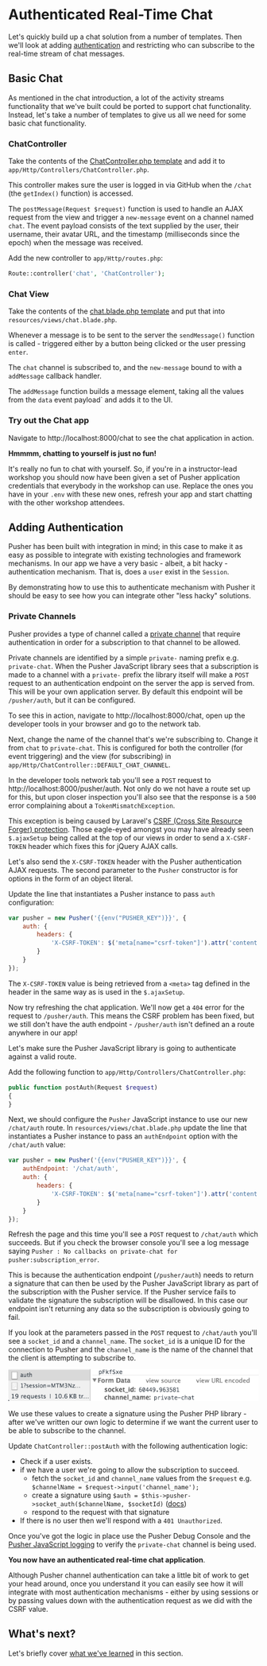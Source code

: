 # Authenticated Real-Time Chat

Let's quickly build up a chat solution from a number of templates. Then we'll look at adding [authentication](https://pusher.com/docs/authenticating_users) and restricting who can subscribe to the real-time stream of chat messages.

## Basic Chat

As mentioned in the chat introduction, a lot of the activity streams functionality that we've built could be ported to support chat functionality. Instead, let's take a number of templates to give us all we need for some basic chat functionality.

### ChatController

<i class="fa fa-rocket fa-2"></i> Take the contents of the [ChatController.php template](#) and add it to `app/Http/Controllers/ChatController.php`.

This controller makes sure the user is logged in via GitHub when the `/chat` (the `getIndex()` function) is accessed.

The `postMessage(Request $request)` function is used to handle an AJAX request from the view and trigger a `new-message` event on a channel named `chat`. The event payload consists of the text supplied by the user, their username, their avatar URL, and the timestamp (milliseconds since the epoch) when the message was received.

<i class="fa fa-rocket fa-2"></i> Add the new controller to `app/Http/routes.php`:

```php
Route::controller('chat', 'ChatController');
```

### Chat View

<i class="fa fa-rocket fa-2"></i> Take the contents of the [chat.blade.php template](../assets/laravel_app/chat.blade.php) and put that into `resources/views/chat.blade.php`.

Whenever a message is to be sent to the server the `sendMessage()` function is called - triggered either by a button being clicked or the user pressing `enter`.

The `chat` channel is subscribed to, and the `new-message` bound to with a `addMessage` callback handler.

The `addMessage` function builds a message element, taking all the values from the `data` event payload` and adds it to the UI.

### Try out the Chat app

<i class="fa fa-rocket fa-2"></i> Navigate to http://localhost:8000/chat to see the chat application in action.

<div class="alert alert-info">
  <i class="fa fa-graduation-cap fa-2"></i> <strong>Hmmmm, chatting to yourself is just no fun!</strong>
  
  <p>It's really no fun to chat with yourself. So, if you're in a instructor-lead workshop you should now have been given a set of Pusher application credentials that everybody in the workshop can use. Replace the ones you have in your <code>.env</code> with these new ones, refresh your app and start chatting with the other workshop attendees.</p>
</div>

## Adding Authentication

Pusher has been built with integration in mind; in this case to make it as easy as possible to integrate with existing technologies and framework mechanisms. In our app we have a very basic - albeit, a bit hacky - authentication mechanism. That is, does a `user` exist in the `Session`.

By demonstrating how to use this to authenticate mechanism with Pusher it should be easy to see how you can integrate other "less hacky" solutions.

### Private Channels

Pusher provides a type of channel called a [private channel](https://pusher.com/docs/private_channels) that require authentication in order for a subscription to that channel to be allowed.

Private channels are identified by a simple `private-` naming prefix e.g. `private-chat`. When the Pusher JavaScript library sees that a subscription is made to a channel with a `private-` prefix the library itself will make a `POST` request to an authentication endpoint on the server the app is served from. This will be your own application server. By default this endpoint will be `/pusher/auth`, but it can be configured.

<i class="fa fa-rocket fa-2"></i> To see this in action, navigate to http://localhost:8000/chat, open up the developer tools in your browser and go to the network tab.

<i class="fa fa-rocket fa-2"></i> Next, change the name of the channel that's we're subscribing to. Change it from `chat` to `private-chat`. This is configured for both the controller (for event triggering) and the view (for subscribing) in `app/Http/ChatController::DEFAULT_CHAT_CHANNEL`.

<i class="fa fa-rocket fa-2"></i> In the developer tools network tab you'll see a `POST` request to http://localhost:8000/pusher/auth. Not only do we not have a route set up for this, but upon closer inspection you'll also see that the response is a `500` error complaining about a `TokenMismatchException`.

This exception is being caused by Laravel's [CSRF (Cross Site Resource Forger) protection](http://laravel.com/docs/master/routing#csrf-protection). Those eagle-eyed amongst you may have already seen `$.ajaxSetup` being called at the top of our views in order to send a `X-CSRF-TOKEN` header which fixes this for jQuery AJAX calls.

<i class="fa fa-rocket fa-2"></i> Let's also send the `X-CSRF-TOKEN` header with the Pusher authentication AJAX requests. The second parameter to the `Pusher` constructor is for options in the form of an object literal.

Update the line that instantiates a Pusher instance to pass `auth` configuration:

```js
var pusher = new Pusher('{{env("PUSHER_KEY")}}', {
    auth: {
        headers: {
            'X-CSRF-TOKEN': $('meta[name="csrf-token"]').attr('content')
        }
    }
});
```

The `X-CSRF-TOKEN` value is being retrieved from a `<meta>` tag defined in the header in the same way as is used in the `$.ajaxSetup`.

<i class="fa fa-rocket fa-2"></i> Now try refreshing the chat application. We'll now get a `404` error for the request to `/pusher/auth`. This means the CSRF problem has been fixed, but we still don't have the auth endpoint - `/pusher/auth` isn't defined an a route anywhere in our app!

Let's make sure the Pusher JavaScript library is going to authenticate against a valid route.

<i class="fa fa-rocket fa-2"></i> Add the following function to `app/Http/Controllers/ChatController.php`:

```php
public function postAuth(Request $request)
{
}
```

<i class="fa fa-rocket fa-2"></i> Next, we should configure the `Pusher` JavaScript instance to use our new `/chat/auth` route. In `resources/views/chat.blade.php` update the line that instantiates a Pusher instance to pass an `authEndpoint` option with the `/chat/auth` value:

```js
var pusher = new Pusher('{{env("PUSHER_KEY")}}', {
    authEndpoint: '/chat/auth',
    auth: {
        headers: {
            'X-CSRF-TOKEN': $('meta[name="csrf-token"]').attr('content')
        }
    }
});
```

<i class="fa fa-rocket fa-2"></i> Refresh the page and this time you'll see a `POST` request to `/chat/auth` which succeeds. But if you check the browser console you'll see a log message saying `Pusher : No callbacks on private-chat for pusher:subscription_error`.

This is because the authentication endpoint (`/pusher/auth`) needs to return a signature that can then be used by the Pusher JavaScript library as part of the subscription with the Pusher service. If the Pusher service fails to validate the signature the subscription will be disallowed. In this case our endpoint isn't returning any data so the subscription is obviously going to fail.

<i class="fa fa-rocket fa-2"></i> If you look at the parameters passed in the `POST` request to `/chat/auth` you'll see a `socket_id` and a `channel_name`. The `socket_id` is a unique ID for the connection to Pusher and the `channel_name` is the name of the channel that the client is attempting to subscribe to.

![](../assets/img/network-auth-post.png)

We use these values to create a signature using the Pusher PHP library - after we've written our own logic to determine if we want the current user to be able to subscribe to the channel.

<i class="fa fa-rocket fa-2"></i> Update `ChatController::postAuth` with the following authentication logic:

* Check if a user exists.
* if we have a user we're going to allow the subscription to succeed.
  * fetch the `socket_id` and `channel_name` values from the `$request` e.g. `$channelName = $request->input('channel_name');`
  * create a signature using `$auth = $this->pusher->socket_auth($channelName, $socketId)` ([docs](https://github.com/pusher/pusher-http-php#authenticating-private-channels))
  * respond to the request with that signature
* If there is no user then we'll respond with a `401 Unauthorized`.

<i class="fa fa-rocket fa-2"></i> Once you've got the logic in place use the Pusher Debug Console and the [Pusher JavaScript logging](https://pusher.com/docs/debugging#pusher_logging) to verify the `private-chat` channel is being used.

**You now have an authenticated real-time chat application**.

Although Pusher channel authentication can take a little bit of work to get your head around, once you understand it you can easily see how it will integrate with most authentication mechanisms - either by using sessions or by passing values down with the authentication request as we did with the CSRF value.

## What's next?

Let's briefly cover [what we've learned](./learned.md) in this section.
